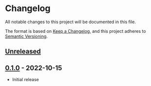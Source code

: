# Changelog
All notable changes to this project will be documented in this file.

The format is based on [Keep a Changelog](https://keepachangelog.com/en/1.0.0/),
and this project adheres to [Semantic Versioning](https://semver.org/spec/v2.0.0.html).

## [Unreleased]

## [0.1.0] - 2022-10-15
- Initial release

[Unreleased]: https://github.com/chvllad/max31855-rs/compare/v0.1.0...HEAD
[0.1.0]: https://github.com/chvllad/max31855-rs/releases/tag/v0.1.0